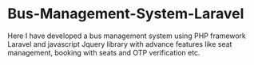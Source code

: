 # Bus-Management-System-Laravel
Here I have developed a bus management system using PHP framework Laravel and javascript Jquery library with advance features like seat management, booking with seats and OTP verification etc.
